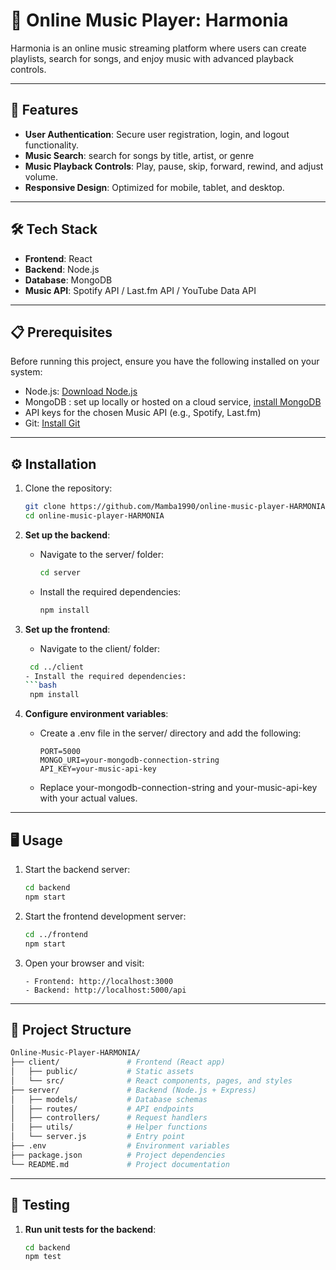 # 🎵 Online Music Player: Harmonia

Harmonia is an online music streaming platform where users can create playlists, search for songs, and enjoy music with advanced playback controls.

---

## 🚀 Features

- **User Authentication**: Secure user registration, login, and logout functionality.
- **Music Search**: search for songs by title, artist, or genre
- **Music Playback Controls**: Play, pause, skip, forward, rewind, and adjust volume.
- **Responsive Design**: Optimized for mobile, tablet, and desktop.

---

## 🛠️ Tech Stack

- **Frontend**: React
- **Backend**: Node.js
- **Database**: MongoDB
- **Music API**: Spotify API / Last.fm API / YouTube Data API

---

## 📋 Prerequisites

Before running this project, ensure you have the following installed on your system:

- Node.js: [Download Node.js](https://nodejs.org/)
- MongoDB : set up locally or hosted on a cloud service, [install MongoDB](https://www.mongodb.com/try/download/community)
- API keys for the chosen Music API (e.g., Spotify, Last.fm)
- Git: [Install Git](https://git-scm.com/)

---

## ⚙️ Installation

1. Clone the repository:
   ```bash
   git clone https://github.com/Mamba1990/online-music-player-HARMONIA.git
   cd online-music-player-HARMONIA

2. **Set up the backend**:

   - Navigate to the server/ folder:
     ```bash
     cd server
   - Install the required dependencies:
     ```bash
     npm install

3. **Set up the frontend**:
 
   - Navigate to the client/ folder:
   ```bash
    cd ../client
   - Install the required dependencies:
   ```bash
    npm install

4. **Configure environment variables**:
   
   - Create a .env file in the server/ directory and add the following:
      ```plaintext
      PORT=5000
      MONGO_URI=your-mongodb-connection-string
      API_KEY=your-music-api-key
      ```
   - Replace your-mongodb-connection-string and your-music-api-key with your actual values.
   
---

## 🖥️ Usage

1. Start the backend server:
   ```bash
   cd backend
   npm start

2. Start the frontend development server:
   ```bash
   cd ../frontend
   npm start

3. Open your browser and visit:
   ```arduino
   - Frontend: http://localhost:3000
   - Backend: http://localhost:5000/api
   
 ---  

## 📂 Project Structure
   ```graphql
Online-Music-Player-HARMONIA/
├── client/               # Frontend (React app)
│   ├── public/           # Static assets
│   └── src/              # React components, pages, and styles
├── server/               # Backend (Node.js + Express)
│   ├── models/           # Database schemas
│   ├── routes/           # API endpoints
│   ├── controllers/      # Request handlers
│   ├── utils/            # Helper functions
│   └── server.js         # Entry point
├── .env                  # Environment variables
├── package.json          # Project dependencies
└── README.md             # Project documentation

   ```

---

## 🧪 Testing

1. **Run unit tests for the backend**:
   ```bash
   cd backend
   npm test
